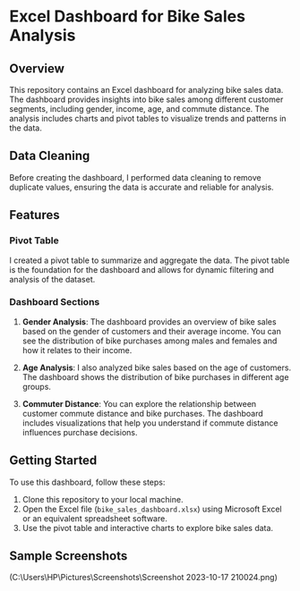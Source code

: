 # Excel Dashboard for Bike Sales Analysis

## Overview

This repository contains an Excel dashboard for analyzing bike sales data. The dashboard provides insights into bike sales among different customer segments, including gender, income, age, and commute distance. The analysis includes charts and pivot tables to visualize trends and patterns in the data.

## Data Cleaning

Before creating the dashboard, I performed data cleaning to remove duplicate values, ensuring the data is accurate and reliable for analysis.

## Features

### Pivot Table

I created a pivot table to summarize and aggregate the data. The pivot table is the foundation for the dashboard and allows for dynamic filtering and analysis of the dataset.

### Dashboard Sections

1. **Gender Analysis**: The dashboard provides an overview of bike sales based on the gender of customers and their average income. You can see the distribution of bike purchases among males and females and how it relates to their income.

2. **Age Analysis**: I also analyzed bike sales based on the age of customers. The dashboard shows the distribution of bike purchases in different age groups.

3. **Commuter Distance**: You can explore the relationship between customer commute distance and bike purchases. The dashboard includes visualizations that help you understand if commute distance influences purchase decisions.

## Getting Started

To use this dashboard, follow these steps:

1. Clone this repository to your local machine.
2. Open the Excel file (`bike_sales_dashboard.xlsx`) using Microsoft Excel or an equivalent spreadsheet software.
3. Use the pivot table and interactive charts to explore bike sales data.

## Sample Screenshots

(C:\Users\HP\Pictures\Screenshots\Screenshot 2023-10-17 210024.png)

